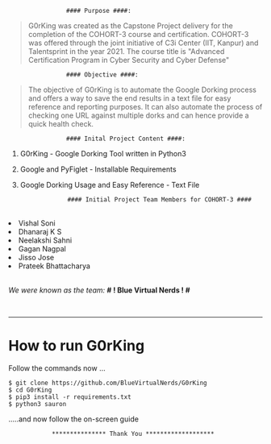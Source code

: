 					#### Purpose ####:

> G0rKing was created as the Capstone Project delivery for the completion of the COHORT-3 course and certification.
> COHORT-3 was offered through the joint initiative of C3i Center (IIT, Kanpur) and Talentsprint in the year 2021.
> The course title is "Advanced Certification Program in Cyber Security and Cyber Defense"


					#### Objective ####:

> The objective of G0rKing is to automate the Google Dorking process and offers a way to save the end results in a text file for easy reference and reporting purposes.
> It can also automate the process of checking one URL against multiple dorks and can hence provide a quick health check.


					#### Inital Project Content ####:

1. G0rKing - Google Dorking Tool written in Python3
2. Google and PyFiglet - Installable Requirements
3. Google Dorking Usage and Easy Reference - Text File


					#### Initial Project Team Members for COHORT-3 ####
<br> 
    
<li> Vishal Soni </li>
<li> Dhanaraj K S </li>
<li> Neelakshi Sahni </li>
<li> Gagan Nagpal </li>
<li> Jisso Jose </li>
<li> Prateek Bhattacharya </li>

<br>

<i>We were known as the team:</i> <b> # ! Blue Virtual Nerds ! # </b>

<br>

--------------------------------------


<h1> How to run G0rKing </h1>

Follow the commands now ...
```
$ git clone https://github.com/BlueVirtualNerds/G0rKing
$ cd G0rKing
$ pip3 install -r requirements.txt
$ python3 sauron
```
.....and now follow the on-screen guide


				*************** Thank You *******************
